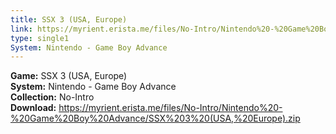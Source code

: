 ```yaml
---
title: SSX 3 (USA, Europe)
link: https://myrient.erista.me/files/No-Intro/Nintendo%20-%20Game%20Boy%20Advance/SSX%203%20(USA,%20Europe).zip
type: single1
System: Nintendo - Game Boy Advance
---
```

<b>Game:</b> SSX 3 (USA, Europe)<br>
<b>System:</b> Nintendo - Game Boy Advance<br>
<b>Collection:</b> No-Intro<br>
<b>Download:</b> https://myrient.erista.me/files/No-Intro/Nintendo%20-%20Game%20Boy%20Advance/SSX%203%20(USA,%20Europe).zip